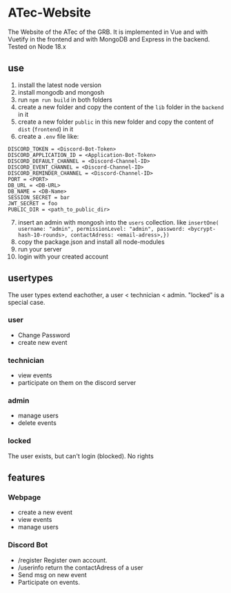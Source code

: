 # ATec-Website

The Website of the ATec of the GRB. It is implemented in Vue and with Vuetify in the frontend and with MongoDB and Express in the backend.
Tested on Node 18.x

## use

1. install the latest node version
2. install mongodb and mongosh
3. run `npm run build` in both folders
4. create a new folder and copy the content of the `lib` folder in the `backend` in it
5. create a new folder `public` in this new folder and copy the content of `dist` (`frontend`) in it
6. create a `.env` file like:

```env
DISCORD_TOKEN = <Discord-Bot-Token>
DISCORD_APPLICATION_ID = <Application-Bot-Token>
DISCORD_DEFAULT_CHANNEL = <Discord-Channel-ID>
DISCORD_EVENT_CHANNEL = <Discord-Channel-ID>
DISCORD_REMINDER_CHANNEL = <Discord-Channel-ID>
PORT = <PORT>
DB_URL = <DB-URL>
DB_NAME = <DB-Name>
SESSION_SECRET = bar
JWT_SECRET = foo
PUBLIC_DIR = <path_to_public_dir>
```

7. insert an admin with mongosh into the `users` collection. like `insertOne( username: "admin", permissionLevel: "admin", password: <bycrypt-hash-10-rounds>, contactAdress: <email-adress>,})`
8. copy the package.json and install all node-modules
9. run your server
10. login with your created account

## usertypes

The user types extend eachother, a user < technician < admin.
"locked" is a special case.

### user

- Change Password
- create new event

### technician

- view events
- participate on them on the discord server

### admin

- manage users
- delete events

### locked

The user exists, but can't login (blocked). No rights

## features

### Webpage

- create a new event
- view events
- manage users

### Discord Bot

- /register Register own account.
- /userinfo return the contactAdress of a user
- Send msg on new event
- Participate on events.
